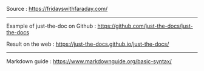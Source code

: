Source : https://fridayswithfaraday.com/

---
Example of just-the-doc on Github : https://github.com/just-the-docs/just-the-docs

Result on the web : https://just-the-docs.github.io/just-the-docs/

---

Markdown guide : https://www.markdownguide.org/basic-syntax/
